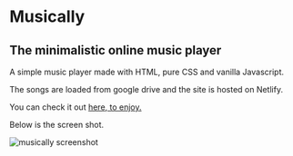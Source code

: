 # Musically

## The minimalistic online music player

A simple music player made with HTML, pure CSS and vanilla Javascript.

The songs are loaded from google drive and the site is hosted on Netlify.

You can check it out [here, to enjoy.](https://jubox.netlify.app)

Below is the screen shot.

![musically screenshot](https://elasticbeanstalk-us-east-2-481189719363.s3.us-east-2.amazonaws.com/musically+.png)

